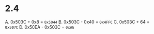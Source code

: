 # 2.4

A. 0x503C + 0x8 = `0x5044`
B. 0x503C - 0x40 = `0x4FFC`
C. 0x503C + 64 = `0x507C`
D. 0x50EA - 0x503C = `0xAE`
